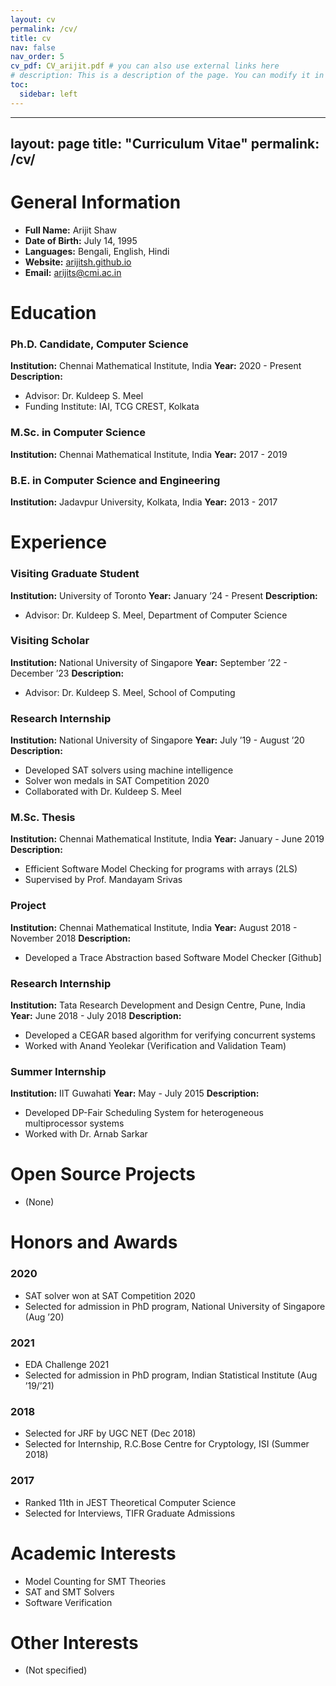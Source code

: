 ```yaml
---
layout: cv
permalink: /cv/
title: cv
nav: false
nav_order: 5
cv_pdf: CV_arijit.pdf # you can also use external links here
# description: This is a description of the page. You can modify it in '_pages/cv.md'. You can also change or remove the top pdf download button.
toc:
  sidebar: left
---
```


---
layout: page
title: "Curriculum Vitae"
permalink: /cv/
---

# General Information

- **Full Name:** Arijit Shaw
- **Date of Birth:** July 14, 1995
- **Languages:** Bengali, English, Hindi
- **Website:** [arijitsh.github.io](https://arijitsh.github.io)
- **Email:** arijits@cmi.ac.in

# Education

### Ph.D. Candidate, Computer Science
**Institution:** Chennai Mathematical Institute, India
**Year:** 2020 - Present
**Description:**
- Advisor: Dr. Kuldeep S. Meel
- Funding Institute: IAI, TCG CREST, Kolkata

### M.Sc. in Computer Science
**Institution:** Chennai Mathematical Institute, India
**Year:** 2017 - 2019

### B.E. in Computer Science and Engineering
**Institution:** Jadavpur University, Kolkata, India
**Year:** 2013 - 2017

# Experience

### Visiting Graduate Student
**Institution:** University of Toronto
**Year:** January ’24 - Present
**Description:**
- Advisor: Dr. Kuldeep S. Meel, Department of Computer Science

### Visiting Scholar
**Institution:** National University of Singapore
**Year:** September ’22 - December ’23
**Description:**
- Advisor: Dr. Kuldeep S. Meel, School of Computing

### Research Internship
**Institution:** National University of Singapore
**Year:** July ’19 - August ’20
**Description:**
- Developed SAT solvers using machine intelligence
- Solver won medals in SAT Competition 2020
- Collaborated with Dr. Kuldeep S. Meel

### M.Sc. Thesis
**Institution:** Chennai Mathematical Institute, India
**Year:** January - June 2019
**Description:**
- Efficient Software Model Checking for programs with arrays (2LS)
- Supervised by Prof. Mandayam Srivas

### Project
**Institution:** Chennai Mathematical Institute, India
**Year:** August 2018 - November 2018
**Description:**
- Developed a Trace Abstraction based Software Model Checker [Github]

### Research Internship
**Institution:** Tata Research Development and Design Centre, Pune, India
**Year:** June 2018 - July 2018
**Description:**
- Developed a CEGAR based algorithm for verifying concurrent systems
- Worked with Anand Yeolekar (Verification and Validation Team)

### Summer Internship
**Institution:** IIT Guwahati
**Year:** May - July 2015
**Description:**
- Developed DP-Fair Scheduling System for heterogeneous multiprocessor systems
- Worked with Dr. Arnab Sarkar

# Open Source Projects

- (None)

# Honors and Awards

### 2020
- SAT solver won at SAT Competition 2020
- Selected for admission in PhD program, National University of Singapore (Aug ’20)

### 2021
- EDA Challenge 2021
- Selected for admission in PhD program, Indian Statistical Institute (Aug ’19/’21)

### 2018
- Selected for JRF by UGC NET (Dec 2018)
- Selected for Internship, R.C.Bose Centre for Cryptology, ISI (Summer 2018)

### 2017
- Ranked 11th in JEST Theoretical Computer Science
- Selected for Interviews, TIFR Graduate Admissions

# Academic Interests

- Model Counting for SMT Theories
- SAT and SMT Solvers
- Software Verification

# Other Interests

- (Not specified)
